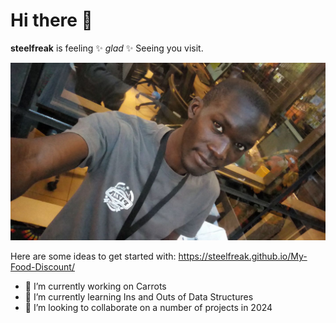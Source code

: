 # Hi there 👋


**steelfreak** is feeling ✨ _glad_ ✨ Seeing you visit.


<img src= "https://github.com/steelfreak/steelfreak/blob/main/samson.png" />


Here are some ideas to get started with:
https://steelfreak.github.io/My-Food-Discount/

- 🔭 I’m currently working on Carrots
- 🌱 I’m currently learning Ins and Outs of Data Structures
- 👯 I’m looking to collaborate on a number of projects in 2024


